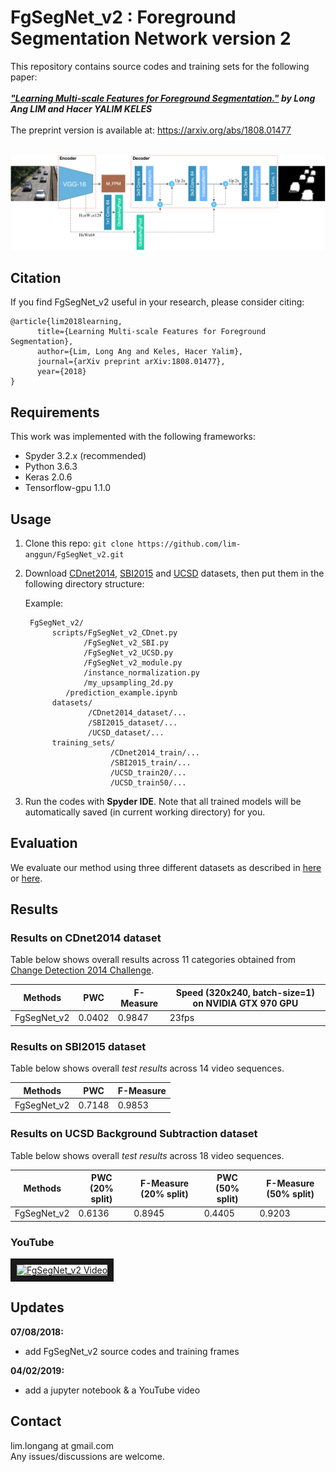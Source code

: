 # FgSegNet_v2 : Foreground Segmentation Network version 2

This repository contains source codes and training sets for the following paper:<br /><br />
***["Learning Multi-scale Features for Foreground Segmentation."](https://arxiv.org/abs/1808.01477) by Long Ang LIM and Hacer YALIM KELES*** <br /><br />
The preprint version is available at: https://arxiv.org/abs/1808.01477 <br/><br/>

![alt tag](fgsegnet_v2.png "FgSegNet_v2 Network Architecture")
<br/>

## Citation
If you find FgSegNet_v2 useful in your research, please consider citing: <br />

```
@article{lim2018learning,
	  title={Learning Multi-scale Features for Foreground Segmentation},
	  author={Lim, Long Ang and Keles, Hacer Yalim},
	  journal={arXiv preprint arXiv:1808.01477},
	  year={2018}
}
```

## Requirements
This work was implemented with the following frameworks:
* Spyder 3.2.x (recommended)
* Python 3.6.3
* Keras 2.0.6
* Tensorflow-gpu 1.1.0

## Usage
1. Clone this repo: ```git clone https://github.com/lim-anggun/FgSegNet_v2.git```

2. Download [CDnet2014](http://changedetection.net), [SBI2015](https://github.com/lim-anggun/FgSegNet) and [UCSD](https://github.com/lim-anggun/FgSegNet) datasets, then put them in the following directory structure:<br/>

    Example:

    ```
     FgSegNet_v2/
          scripts/FgSegNet_v2_CDnet.py
                 /FgSegNet_v2_SBI.py
                 /FgSegNet_v2_UCSD.py
                 /FgSegNet_v2_module.py
                 /instance_normalization.py
                 /my_upsampling_2d.py
		     /prediction_example.ipynb
          datasets/
                  /CDnet2014_dataset/...
                  /SBI2015_dataset/...
                  /UCSD_dataset/...
          training_sets/
                       /CDnet2014_train/...
                       /SBI2015_train/...
                       /UCSD_train20/...
                       /UCSD_train50/...
    ```

3. Run the codes with **Spyder IDE**. Note that all trained models will be automatically saved (in current working directory) for you.

## Evaluation
We evaluate our method using three different datasets as described in [here](https://github.com/lim-anggun/FgSegNet) or [here](http://www.sciencedirect.com/science/article/pii/S0167865518303702).

## Results
### Results on CDnet2014 dataset
Table below shows overall results across 11 categories obtained from [Change Detection 2014 Challenge](http://changedetection.net).

| Methods  | PWC | F-Measure | Speed (320x240, batch-size=1) on NVIDIA GTX 970 GPU |
| ------------- | ------------- | ------------- | ------------- |
| FgSegNet_v2  | 0.0402 | 0.9847 | 23fps |

### Results on SBI2015 dataset
Table below shows overall *test results* across 14 video sequences.

| Methods  | PWC | F-Measure |
| ------------- | ------------- | ------------- |
| FgSegNet_v2  | 0.7148 | 0.9853 |

### Results on UCSD Background Subtraction dataset
Table below shows overall *test results* across 18 video sequences.

| Methods  | PWC (20% split) | F-Measure (20% split) | PWC (50% split) | F-Measure (50% split) |
| ------------- | ------------- | ------------- | ------------- | ------------- |
| FgSegNet_v2  | 0.6136 | 0.8945 | 0.4405 | 0.9203 |

### YouTube
<a href="http://www.youtube.com/watch?feature=player_embedded&v=5yc1JNHIa5o
" target="_blank"><img src="http://img.youtube.com/vi/5yc1JNHIa5o/0.jpg" 
alt="FgSegNet_v2 Video" width="500" height="330" border="10" /></a>


## Updates
**07/08/2018:**
- add FgSegNet_v2 source codes and training frames

**04/02/2019:**
- add a jupyter notebook & a YouTube video
## Contact
lim.longang at gmail.com <br/>
Any issues/discussions are welcome.
